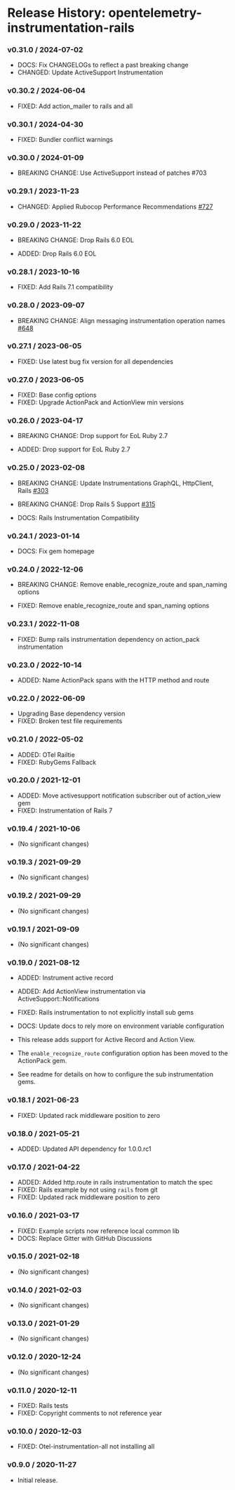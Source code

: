 # Release History: opentelemetry-instrumentation-rails

### v0.31.0 / 2024-07-02

* DOCS: Fix CHANGELOGs to reflect a past breaking change
* CHANGED: Update ActiveSupport Instrumentation

### v0.30.2 / 2024-06-04

* FIXED: Add action_mailer to rails and all

### v0.30.1 / 2024-04-30

* FIXED: Bundler conflict warnings

### v0.30.0 / 2024-01-09

* BREAKING CHANGE: Use ActiveSupport instead of patches #703

### v0.29.1 / 2023-11-23

* CHANGED: Applied Rubocop Performance Recommendations [#727](https://github.com/open-telemetry/opentelemetry-ruby-contrib/pull/727)

### v0.29.0 / 2023-11-22

* BREAKING CHANGE: Drop Rails 6.0 EOL

* ADDED: Drop Rails 6.0 EOL

### v0.28.1 / 2023-10-16

* FIXED: Add Rails 7.1 compatibility

### v0.28.0 / 2023-09-07

* BREAKING CHANGE: Align messaging instrumentation operation names [#648](https://github.com/open-telemetry/opentelemetry-ruby-contrib/pull/648)

### v0.27.1 / 2023-06-05

* FIXED: Use latest bug fix version for all dependencies

### v0.27.0 / 2023-06-05

* FIXED: Base config options
* FIXED: Upgrade ActionPack and ActionView min versions

### v0.26.0 / 2023-04-17

* BREAKING CHANGE: Drop support for EoL Ruby 2.7

* ADDED: Drop support for EoL Ruby 2.7

### v0.25.0 / 2023-02-08

* BREAKING CHANGE: Update Instrumentations GraphQL, HttpClient, Rails [#303](https://github.com/open-telemetry/opentelemetry-ruby-contrib/pull/303)
* BREAKING CHANGE: Drop Rails 5 Support [#315](https://github.com/open-telemetry/opentelemetry-ruby-contrib/pull/315)

* DOCS: Rails Instrumentation Compatibility

### v0.24.1 / 2023-01-14

* DOCS: Fix gem homepage

### v0.24.0 / 2022-12-06

* BREAKING CHANGE: Remove enable_recognize_route and span_naming options

* FIXED: Remove enable_recognize_route and span_naming options

### v0.23.1 / 2022-11-08

* FIXED: Bump rails instrumentation dependency on action_pack instrumentation

### v0.23.0 / 2022-10-14

* ADDED: Name ActionPack spans with the HTTP method and route

### v0.22.0 / 2022-06-09

* Upgrading Base dependency version
* FIXED: Broken test file requirements

### v0.21.0 / 2022-05-02

* ADDED: OTel Railtie
* FIXED: RubyGems Fallback

### v0.20.0 / 2021-12-01

* ADDED: Move activesupport notification subscriber out of action_view gem
* FIXED: Instrumentation of Rails 7

### v0.19.4 / 2021-10-06

* (No significant changes)

### v0.19.3 / 2021-09-29

* (No significant changes)

### v0.19.2 / 2021-09-29

* (No significant changes)

### v0.19.1 / 2021-09-09

* (No significant changes)

### v0.19.0 / 2021-08-12

* ADDED: Instrument active record
* ADDED: Add ActionView instrumentation via ActiveSupport::Notifications
* FIXED: Rails instrumentation to not explicitly install sub gems
* DOCS: Update docs to rely more on environment variable configuration

* This release adds support for Active Record and Action View.
* The `enable_recognize_route` configuration option has been moved to the ActionPack gem.
* See readme for details on how to configure the sub instrumentation gems.

### v0.18.1 / 2021-06-23

* FIXED: Updated rack middleware position to zero

### v0.18.0 / 2021-05-21

* ADDED: Updated API dependency for 1.0.0.rc1

### v0.17.0 / 2021-04-22

* ADDED: Added http.route in rails instrumentation to match the spec
* FIXED: Rails example by not using `rails` from git
* FIXED: Updated rack middleware position to zero

### v0.16.0 / 2021-03-17

* FIXED: Example scripts now reference local common lib
* DOCS: Replace Gitter with GitHub Discussions

### v0.15.0 / 2021-02-18

* (No significant changes)

### v0.14.0 / 2021-02-03

* (No significant changes)

### v0.13.0 / 2021-01-29

* (No significant changes)

### v0.12.0 / 2020-12-24

* (No significant changes)

### v0.11.0 / 2020-12-11

* FIXED: Rails tests
* FIXED: Copyright comments to not reference year

### v0.10.0 / 2020-12-03

* FIXED: Otel-instrumentation-all not installing all

### v0.9.0 / 2020-11-27

* Initial release.
